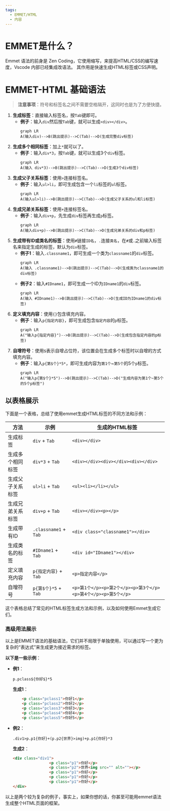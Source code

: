 ```yaml
---
tags:
  - EMMET/HTML
  - 内容
---
```

# EMMET是什么？
Emmet 语法的前身是 Zen Coding，它使用缩写，来提高HTML/CSS的编写速度，Vscode 内部已经集成改语法。
其作用是快速生成HTML标签或CSS声明。

# EMMET-HTML 基础语法

>**注意事项**：符号和标签名之间不需要空格隔开，这同时也是为了方便快捷。

1. **生成标签**：直接输入标签名，按`Tab`键即可。
	- **例子**：输入`div`然后按`Tab`键，就可以生成`<div></div>`。
		```mermaid
		graph LR
		A(输入div)-->B(跳出提示)-->C(Tab)-->D(生成完整div标签)
		```
2. **生成多个相同标签**：加上`*`就可以了。
	- **例子**：输入`div*3`，按`Tab`键，就可以生成3个`div`标签。
	  ```mermaid
	  graph LR
	  A(输入 div*3)-->B(跳出提示)-->C(Tab)-->D(生成3个div标签)
		 ```
3. **生成父子关系标签**：使用`>`连接标签名。
	- **例子**：输入`ul>li`，即可生成包含一个`li`标签的`ul`标签。
	  ```mermaid
	  graph LR
	  A(输入ul>li)-->B(跳出提示)-->C(Tab)-->D(生成父子关系的ul和li标签)
		 ```
4. **生成兄弟关系标签**：使用`+`连接标签名。
	- **例子**：输入`div+p`，先生成`div`标签再生成`p`标签。
	  ```mermaid
	  graph LR
	  A(输入div+p)-->B(跳出提示)-->C(Tab)-->D(生成兄弟关系的div和p标签)
		 ```
5. **生成带有ID或类名的标签**：使用`#`链接`ID名`，`.`连接`类名`，在`#`或`.`之前输入标签名来指定生成的标签，默认为`div`标签。
	- **例子1**：输入`.classname1`，即可生成一个类为`classname1`的`div`标签。
	  ```mermaid
	  graph LR
	  A(输入 .classname1)-->B(跳出提示)-->C(Tab)-->D(生成类为classname1的div标签)
		 ```
	- **例子2**：输入`#IDname1`，即可生成一个ID为`IDname1`的`div`标签。
		```mermaid
	  graph LR
	  A(输入 #IDname1)-->B(跳出提示)-->C(Tab)-->D(生成ID为IDname1的div标签)
		```
6. **定义填充内容**：使用`{}`包含填充内容。
	- **例子**：输入`p{指定内容}`，即可生成包含`指定内容`的`p`标签。
	  ```mermaid
	  graph LR
	  A("输入p{指定内容}")-->B(跳出提示)-->C(Tab)-->D(生成包含指定内容的p标签)
		 ```
7. **自增符号**：使用`$`表示自增占位符，该位置会在生成多个标签时以自增的方式填充内容。
	- **例子**：输入`p{第$个}*5*`，即可生成内容为`第1个`~`第5个`的5个`p`标签。
	  ```mermaid
	  graph LR
	  A("输入p{第$个}*5")-->B(跳出提示)-->C(Tab)-->D("生成内容为第1个~第5个的5个p标签")
		 ```

## 以表格展示

下面是一个表格，总结了使用emmet生成HTML标签的不同方法和示例：

| 方法                          | 示例                                 | 生成的HTML标签                           |
|-----------------------------|--------------------------------------|----------------------------------------|
| 生成标签                    | `div` + `Tab`                         | `<div></div>`                           |
| 生成多个相同标签            | `div*3` + `Tab`                       | `<div></div><div></div><div></div>`     |
| 生成父子关系标签            | `ul>li` + `Tab`                       | `<ul><li></li></ul>`                     |
| 生成兄弟关系标签            | `div+p` + `Tab`                       | `<div></div><p></p>`                    |
| 生成带有ID      | `.classname1` + `Tab`                | `<div class="classname1"></div>`       |
| 生成类名的标签                           | `#IDname1` + `Tab`                    | `<div id="IDname1"></div>`             |
| 定义填充内容                | `p{指定内容}` + `Tab`                | `<p>指定内容</p>`                       |
| 自增符号                    | `p{第$个}*5` + `Tab`                  | `<p>第1个</p><p>第2个</p><p>第3个</p><p>第4个</p><p>第5个</p>` |

这个表格总结了常见的HTML标签生成方法和示例，以及如何使用Emmet生成它们。

### 高级用法展示

以上是EMMET语法的基础语法，它们并不局限于单独使用，可以通过写一个更为复杂的“表达式”来生成更为接近需求的标签。

**以下是一些示例**：
- **例1**：
	```emmet
	p.pclass${你好$}*5
	```
	**生成1**：
	```HTML
		<p class="pclass1">你好1</p>
		<p class="pclass2">你好2</p>
		<p class="pclass3">你好3</p>
		<p class="pclass4">你好4</p>
		<p class="pclass5">你好5</p>
	```

- **例2**：
	```emmet
	.div1>p.p1{你好}+(p.p2{世界}>img)+p.p1{你好}*3
	```
	**生成2**：
	```HTML
	<div class="div1">
	                <p class="p1">你好</p>
	                <p class="p2">世界<img src="" alt=""></p>
	                <p class="p1">你好</p>
	                <p class="p1">你好</p>
	                <p class="p1">你好</p>
	</div>
	```

以上是两个较为复杂的例子，事实上，如果你想的话，你甚至可能用emmet语法生成整个HTML页面的框架。